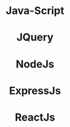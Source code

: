 <h1 align="center">Java-Script</h1>
<h1 align="center">JQuery</h1>
<h1 align="center">NodeJs</h1>
<h1 align="center">ExpressJs</h1>
<h1 align="center">ReactJs</h1>

